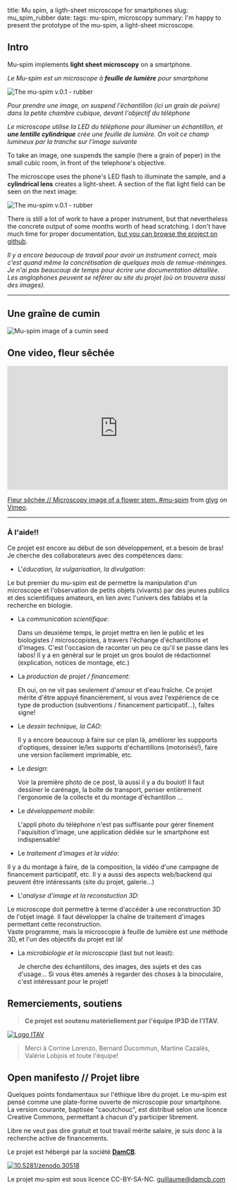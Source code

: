 title: Mu spim, a ligth-sheet microscope for smartphones
slug: mu_spim_rubber
date:
tags: mu-spim, microscopy
summary: I'm happy to present the prototype of the mu-spim, a light-sheet microscope.

## Intro




Mu-spim implements **light sheet microscopy** on a
smartphone.

_Le Mu-spim est un microscope à **feuille de lumière** pour smartphone_

 ![The mu-spim v.0.1 - rubber](images/gallery/rubber/mu-spim_instrument.jpg)


_Pour prendre une image, on suspend l'échantillon (ici un grain de poivre) dans
la petite chambre cubique, devant l'objectif du téléphone_

_Le microscope utilise la LED du téléphone pour illuminer un échantillon, et
**une lentille cylindrique** crée une feuille de lumière. On voit ce champ
lumineux par la tranche sur l'image suivante_


To take an image, one suspends the sample (here a grain of peper) in the small
cubic room, in front of the telephone's objective.

The microscope uses the phone's LED flash to illuminate the sample, and a
**cylindrical lens** creates a light-sheet. A section of the flat light field
can be seen on the next image:


![The mu-spim v.0.1 - rubber](images/gallery/rubber/mu-spim_light_sheet.jpg)

There is still a lot of work to have a proper instrument, but that nevertheless
the concrete output  of some months worth of head scratching. I don't have much
time for proper documentation,  [but you can browse the project on
github](https://github.com/DamCB/mu-spim).

_Il y a encore beaucoup de travail pour avoir un instrument correct, mais c'est
quand même la concrétisation de quelques mois de remue-méninges. Je n'ai pas
beaucoup de temps pour écrire une documentation détaillée.  Les anglophones
peuvent se référer au site du projet (où on trouvera aussi des images)._

<hr/>

## Une graîne de cumin

![Mu-spim image of a cumin seed](images/gallery/rubber/mu-spim_graine_de_cumin.png)


## One video, fleur sêchée


<iframe src="https://player.vimeo.com/video/138321561" width="500" height="281" frameborder="0" webkitallowfullscreen mozallowfullscreen allowfullscreen></iframe> <p><a href="https://vimeo.com/138321561">Fleur s&ecirc;ch&eacute;e // Microscopy image of a flower stem. #mu-spim</a> from <a href="https://vimeo.com/user12210065">glyg</a> on <a href="https://vimeo.com">Vimeo</a>.</p>

<hr/>

### À l'aide!!

Ce projet est encore au début de son développement, et a besoin de bras! Je
cherche des collaborateurs avec des compétences dans:

* L'_éducation, la vulgarisation, la divulgation_:

 Le but premier du mu-spim est de permettre la manipulation d'un microscope et
 l'observation de petits objets (vivants) par des jeunes publics et des scientifiques
 amateurs, en lien avec l'univers des fablabs et la recherche en biologie.


* La _communication scientifique_:

  Dans un deuxième temps, le projet mettra  en lien le public et les biologistes /
  microscopistes, à travers l'échange d'échantillons et d'images. C'est
  l'occasion de raconter un peu ce qu'il se passe dans les labos! Il y a en
  général sur le projet un gros boulot de rédactionnel (explication, notices de montage, etc.)

* La _production de projet / financement_:

  Eh oui, on ne vit pas seulement d'amour et d'eau fraîche. Ce projet mérite
  d'être appuyé financièrement, si vous avez l'expérience de ce type de
  production (subventions / financement participatif...), faîtes signe!

* Le _dessin technique, la CAO_:

  Il y a encore beaucoup à faire sur ce plan là,
  améliorer les suppports d'optiques, dessiner le/les supports d'échantillons (motorisés!), faire une version facilement imprimable, etc.

* Le _design_:

  Voir la première photo de ce post, là aussi il y a du boulot!
  Il faut dessiner le carénage, la boîte de transport, penser entièrement
  l'ergonomie de la collecte et du montage d'échantillon ...

* Le _développement mobile_:

  L'appli photo du téléphone n'est pas suffisante pour gérer finement
  l'aquisition d'image, une application dédiée sur le smartphone est
  indispensable!

* Le _traitement d'images et la vidéo_:

 Il y a du montage à faire, de la composition, la vidéo d'une campagne de
 financement participatif, etc. Il y a aussi des aspects web/backend qui peuvent
 être intéressants (site du projet, galerie...)

* L'_analyse d'image et la reconstuction 3D_:

 Le microscope doit permettre à terme d'accéder à une reconstruction 3D de l'objet imagé.
 Il faut développer la chaîne de traitement d'images permettant cette reconstruction.  
 Vaste programme, mais la microscopie à feuille de lumière est une méthode 3D,
 et l'un des objectifs du projet est là!

* La _microbiologie et la microscopie_ (last but not least):

  Je cherche des échantillons, des images, des sujets et des cas d'usage... Si
  vous êtes amenés à regarder des choses à la binoculaire, c'est intéressant
  pour le projet!


## Remerciements, soutiens

> **Ce projet est soutenu matériellement par l'équipe IP3D de l'ITAV.**

[![Logo ITAV](images/logo_itav.png) ](http://www.itav-recherche.fr/index.php/fr/menu-itavequipeip3d)

> Merci à Corrine Lorenzo, Bernard Ducommun, Martine Cazalès, Valérie Lobjois et
toute l'équipe!

## Open manifesto // Projet libre

Quelques points fondamentaux sur l'éthique libre du projet. Le mu-spim est pensé
comme une plate-forme ouverte de microscopie pour smartphone. La version
courante, baptisée "caoutchouc", est distribué selon une licence Creative Commons, permettant à chacun d'y participer librement.


Libre ne veut pas dire gratuit et tout travail mérite salaire, je suis donc à la
recherche active de financements.

Le projet est hébergé par la société **[DamCB](http://damcb.com)**.


<a href="https://zenodo.org/badge/latestdoi/8450/glyg/mu_spim"><img src="https://zenodo.org/badge/8450/glyg/mu_spim.svg" alt="10.5281/zenodo.30518"></a>




Le projet mu-spim est sous licence CC-BY-SA-NC. guillaume@damcb.com
